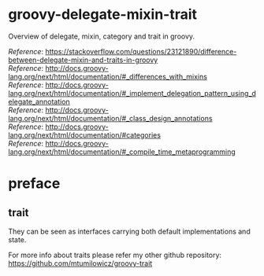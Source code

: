 # groovy-delegate-mixin-trait
Overview of delegate, mixin, category and trait in groovy.

_Reference_: https://stackoverflow.com/questions/23121890/difference-between-delegate-mixin-and-traits-in-groovy  
_Reference_: http://docs.groovy-lang.org/next/html/documentation/#_differences_with_mixins    
_Reference_: http://docs.groovy-lang.org/next/html/documentation/#_implement_delegation_pattern_using_delegate_annotation  
_Reference_: http://docs.groovy-lang.org/next/html/documentation/#_class_design_annotations  
_Reference_: http://docs.groovy-lang.org/next/html/documentation/#categories  
_Reference_: http://docs.groovy-lang.org/next/html/documentation/#_compile_time_metaprogramming  


# preface

## trait
They can be seen as interfaces carrying both default 
implementations and state. 

For more info about traits please refer my other github
repository: https://github.com/mtumilowicz/groovy-trait